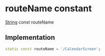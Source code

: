 


# routeName constant






[String](https://api.flutter.dev/flutter/dart-core/String-class.html) const routeName
  







## Implementation

```dart
static const routeName = '/CalendarScreen';


```







